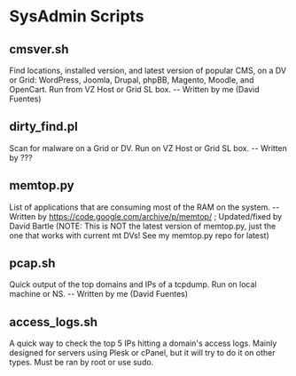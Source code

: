 # SysAdmin Scripts

## cmsver.sh
Find locations, installed version, and latest version of popular CMS, on a DV or Grid: WordPress, Joomla, Drupal, phpBB, Magento, Moodle, and OpenCart. Run from VZ Host or Grid SL box. -- Written by me (David Fuentes)

## dirty_find.pl
Scan for malware on a Grid or DV. Run on VZ Host or Grid SL box. -- Written by ???

## memtop.py
List of applications that are consuming most of the RAM on the system. -- Written by https://code.google.com/archive/p/memtop/ ; Updated/fixed by David Bartle (NOTE: This is NOT the latest version of memtop.py, just the one that works with current mt DVs! See my memtop.py repo for latest)

## pcap.sh
Quick output of the top domains and IPs of a tcpdump. Run on local machine or NS. -- Written by me (David Fuentes)

## access_logs.sh

A quick way to check the top 5 IPs hitting a domain's access logs. Mainly designed for servers using Plesk or cPanel, but it will try to do it on other types. Must be ran by root or use sudo.